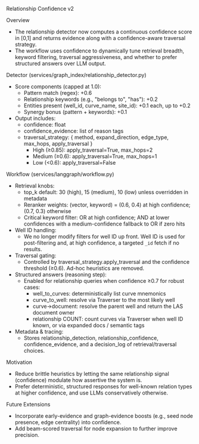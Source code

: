Relationship Confidence v2

Overview
- The relationship detector now computes a continuous confidence score in [0,1] and returns evidence along with a confidence-aware traversal strategy.
- The workflow uses confidence to dynamically tune retrieval breadth, keyword filtering, traversal aggressiveness, and whether to prefer structured answers over LLM output.

Detector (services/graph_index/relationship_detector.py)
- Score components (capped at 1.0):
  - Pattern match (regex): +0.6
  - Relationship keywords (e.g., "belongs to", "has"): +0.2
  - Entities present (well_id, curve_name, site_id): +0.1 each, up to +0.2
  - Synergy bonus (pattern + keywords): +0.1
- Output includes:
  - confidence: float
  - confidence_evidence: list of reason tags
  - traversal_strategy: { method, expand_direction, edge_type, max_hops, apply_traversal }
    - High (≥0.85): apply_traversal=True, max_hops=2
    - Medium (≥0.6): apply_traversal=True, max_hops=1
    - Low (<0.6): apply_traversal=False

Workflow (services/langgraph/workflow.py)
- Retrieval knobs:
  - top_k default: 30 (high), 15 (medium), 10 (low) unless overridden in metadata
  - Reranker weights: (vector, keyword) = (0.6, 0.4) at high confidence; (0.7, 0.3) otherwise
  - Critical keyword filter: OR at high confidence; AND at lower confidences with a medium-confidence fallback to OR if zero hits
- Well ID handling:
  - We no longer modify filters for well ID up front. Well ID is used for post-filtering and, at high confidence, a targeted `_id` fetch if no results.
- Traversal gating:
  - Controlled by traversal_strategy.apply_traversal and the confidence threshold (≥0.6). Ad-hoc heuristics are removed.
- Structured answers (reasoning step):
  - Enabled for relationship queries when confidence ≥0.7 for robust cases:
    - well_to_curves: deterministically list curve mnemonics
    - curve_to_well: resolve via Traverser to the most likely well
    - curve→document: resolve the parent well and return the LAS document owner
    - relationship COUNT: count curves via Traverser when well ID known, or via expanded docs / semantic tags
- Metadata & tracing:
  - Stores relationship_detection, relationship_confidence, confidence_evidence, and a decision_log of retrieval/traversal choices.

Motivation
- Reduce brittle heuristics by letting the same relationship signal (confidence) modulate how assertive the system is.
- Prefer deterministic, structured responses for well-known relation types at higher confidence, and use LLMs conservatively otherwise.

Future Extensions
- Incorporate early-evidence and graph-evidence boosts (e.g., seed node presence, edge centrality) into confidence.
- Add beam-scored traversal for node expansion to further improve precision.

